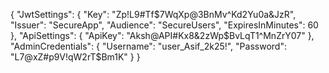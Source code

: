 {
  "JwtSettings": {
    "Key": "Zp!L9#Tf$7WqXp@3BnMv^Kd2Yu0a&JzR",
    "Issuer": "SecureApp",
    "Audience": "SecureUsers",
    "ExpiresInMinutes": 60
  },
  "ApiSettings": {
    "ApiKey": "Aksh@API#Kx8&2zWp$BvLqT1^MnZrY07"
  },
  "AdminCredentials": {
    "Username": "user_Asif_2k25!",
    "Password": "L7@xZ#p9V!qW2rT$Bm1K"
  }
}
